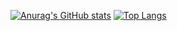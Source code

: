 [![Anurag's GitHub stats](https://github-readme-stats.vercel.app/api?username=gillesvanpellicom)](https://github.com/anuraghazra/github-readme-stats)
[![Top Langs](https://github-readme-stats.vercel.app/api/top-langs/?username=gillesvanpellicom&layout=compact)](https://github.com/anuraghazra/github-readme-stats)
